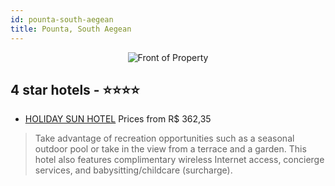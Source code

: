 ```yaml
---
id: pounta-south-aegean
title: Pounta, South Aegean
---
```


<center><img src="https://i.travelapi.com/hotels/23000000/22210000/22202400/22202370/57aca68a_z.jpg" alt="Front of Property" /></center>


##  4 star hotels - ⭐️⭐️⭐️⭐️

-    [HOLIDAY SUN HOTEL](https://us.hurb.com/hotels/pounta/holiday-sun-hotel-JNP-JP003231?cmp=18055) Prices from R$ 362,35
   > Take advantage of recreation opportunities such as a seasonal outdoor pool or take in the view from a terrace and a garden. This hotel also features complimentary wireless Internet access, concierge services, and babysitting/childcare (surcharge).
